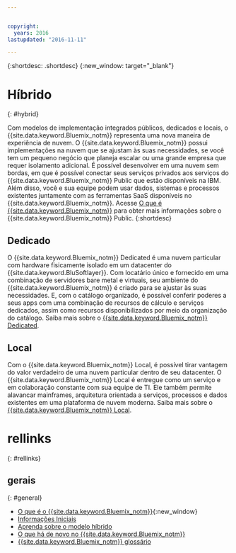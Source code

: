 ```yaml
---


copyright:
  years: 2016
lastupdated: "2016-11-11"

---
```


{:shortdesc: .shortdesc}
{:new_window: target="_blank"}

# Híbrido
{: #hybrid}


Com modelos de implementação integrados públicos, dedicados e locais, o {{site.data.keyword.Bluemix_notm}} representa uma nova maneira de experiência de nuvem. O {{site.data.keyword.Bluemix_notm}} possui implementações na nuvem que se ajustam às suas necessidades, se você tem um pequeno negócio que planeja escalar ou uma grande empresa que requer isolamento adicional. É possível desenvolver em uma nuvem sem bordas, em que é possível conectar seus serviços privados aos serviços do {{site.data.keyword.Bluemix_notm}} Public que estão disponíveis na IBM. Além disso, você e sua equipe podem usar dados, sistemas e processos existentes juntamente com as ferramentas SaaS disponíveis no {{site.data.keyword.Bluemix_notm}}. Acesse [O que é {{site.data.keyword.Bluemix_notm}}](/docs/overview/whatisbluemix.html) para obter mais informações sobre o {{site.data.keyword.Bluemix_notm}} Public.
{:shortdesc}

## Dedicado

O {{site.data.keyword.Bluemix_notm}} Dedicated é uma nuvem particular com hardware fisicamente isolado em um datacenter do {{site.data.keyword.BluSoftlayer}}. Com locatário único e fornecido em uma combinação de servidores bare metal e virtuais, seu ambiente do {{site.data.keyword.Bluemix_notm}} é criado para se ajustar às suas necessidades. E, com o catálogo organizado, é possível conferir poderes a seus apps com uma combinação de recursos de cálculo e serviços dedicados, assim como recursos disponibilizados por meio da organização do catálogo. Saiba mais sobre o [{{site.data.keyword.Bluemix_notm}} Dedicated](/docs/dedicated/index.html).

## Local

Com o {{site.data.keyword.Bluemix_notm}} Local, é possível tirar vantagem do valor verdadeiro de uma nuvem particular dentro de seu datacenter.  O {{site.data.keyword.Bluemix_notm}} Local é entregue como um serviço e em colaboração constante com sua equipe de TI. Ele também permite alavancar mainframes, arquitetura orientada a serviços, processos e dados existentes em uma plataforma de nuvem moderna. Saiba mais sobre o [{{site.data.keyword.Bluemix_notm}} Local](/docs/local/index.html).

# rellinks
{: #rellinks}
## gerais
{: #general}
* [O que é o {{site.data.keyword.Bluemix_notm}}](http://www.ibm.com/cloud-computing/bluemix/what-is-bluemix/){:new_window}
* [Informações Iniciais](http://www.ibm.com/cloud-computing/bluemix/getting-started/)
* [Aprenda sobre o modelo híbrido](http://www.ibm.com/cloud-computing/bluemix/hybrid/)
* [O que há de novo no {{site.data.keyword.Bluemix_notm}}](/docs/whatsnew/index.html)
* [{{site.data.keyword.Bluemix_notm}} glossário](/docs/overview/glossary/index.html)
